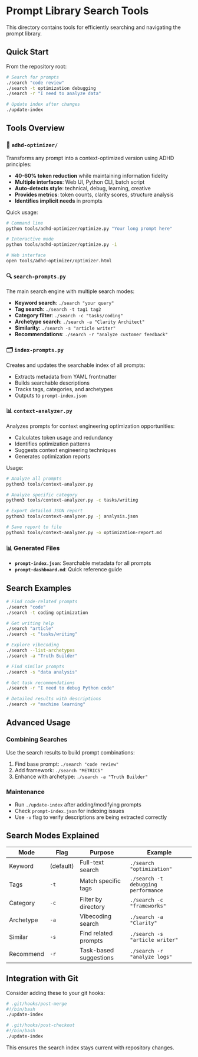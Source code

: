 # Prompt Library Search Tools

This directory contains tools for efficiently searching and navigating the prompt library.

## Quick Start

From the repository root:

```bash
# Search for prompts
./search "code review"
./search -t optimization debugging
./search -r "I need to analyze data"

# Update index after changes
./update-index
```

## Tools Overview

### 🚀 `adhd-optimizer/`
Transforms any prompt into a context-optimized version using ADHD principles:

- **40-60% token reduction** while maintaining information fidelity
- **Multiple interfaces**: Web UI, Python CLI, batch script
- **Auto-detects style**: technical, debug, learning, creative
- **Provides metrics**: token counts, clarity scores, structure analysis
- **Identifies implicit needs** in prompts

Quick usage:
```bash
# Command line
python tools/adhd-optimizer/optimize.py "Your long prompt here"

# Interactive mode
python tools/adhd-optimizer/optimize.py -i

# Web interface
open tools/adhd-optimizer/optimizer.html
```

### 🔍 `search-prompts.py`
The main search engine with multiple search modes:

- **Keyword search**: `./search "your query"`
- **Tag search**: `./search -t tag1 tag2`
- **Category filter**: `./search -c "tasks/coding"`
- **Archetype search**: `./search -a "Clarity Architect"`
- **Similarity**: `./search -s "article writer"`
- **Recommendations**: `./search -r "analyze customer feedback"`

### 🗂️ `index-prompts.py`
Creates and updates the searchable index of all prompts:

- Extracts metadata from YAML frontmatter
- Builds searchable descriptions
- Tracks tags, categories, and archetypes
- Outputs to `prompt-index.json`

### 📊 `context-analyzer.py`
Analyzes prompts for context engineering optimization opportunities:

- Calculates token usage and redundancy
- Identifies optimization patterns
- Suggests context engineering techniques
- Generates optimization reports

Usage:
```bash
# Analyze all prompts
python3 tools/context-analyzer.py

# Analyze specific category
python3 tools/context-analyzer.py -c tasks/writing

# Export detailed JSON report
python3 tools/context-analyzer.py -j analysis.json

# Save report to file
python3 tools/context-analyzer.py -o optimization-report.md
```

### 📊 Generated Files

- **`prompt-index.json`**: Searchable metadata for all prompts
- **`prompt-dashboard.md`**: Quick reference guide

## Search Examples

```bash
# Find code-related prompts
./search "code"
./search -t coding optimization

# Get writing help
./search "article"
./search -c "tasks/writing"

# Explore vibecoding
./search --list-archetypes
./search -a "Truth Builder"

# Find similar prompts
./search -s "data analysis"

# Get task recommendations
./search -r "I need to debug Python code"

# Detailed results with descriptions
./search -v "machine learning"
```

## Advanced Usage

### Combining Searches
Use the search results to build prompt combinations:

1. Find base prompt: `./search "code review"`
2. Add framework: `./search "METRICS"`
3. Enhance with archetype: `./search -a "Truth Builder"`

### Maintenance
- Run `./update-index` after adding/modifying prompts
- Check `prompt-index.json` for indexing issues
- Use `-v` flag to verify descriptions are being extracted correctly

## Search Modes Explained

| Mode | Flag | Purpose | Example |
|------|------|---------|---------|
| Keyword | (default) | Full-text search | `./search "optimization"` |
| Tags | `-t` | Match specific tags | `./search -t debugging performance` |
| Category | `-c` | Filter by directory | `./search -c "frameworks"` |
| Archetype | `-a` | Vibecoding search | `./search -a "Clarity"` |
| Similar | `-s` | Find related prompts | `./search -s "article writer"` |
| Recommend | `-r` | Task-based suggestions | `./search -r "analyze logs"` |

## Integration with Git

Consider adding these to your git hooks:

```bash
# .git/hooks/post-merge
#!/bin/bash
./update-index

# .git/hooks/post-checkout
#!/bin/bash
./update-index
```

This ensures the search index stays current with repository changes.